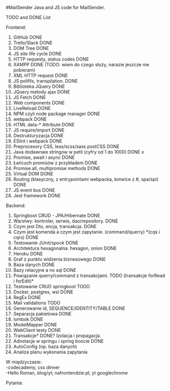 #MailSender
Java and JS code for MailSender.

TODO and DONE List

Frontend:
1. GitHub DONE
2. Trello/Slack DONE
3. DOM Tree DONE 
4. JS site life cycle DONE 
5. HTTP requesty, status codes DONE 
6. XAMPP DONE (TODO: wiem do czego służy, narazie jeszcze nie pobieram)
7. XML HTTP request DONE 
8. JS polifils, transpilation. DONE 
9. Biblioteka JQuery DONE 
10. JQuery metody ajax DONE 
11. JS Fetch DONE
12. Web components DONE
13. LiveReload DONE 
14. NPM czyli node package manager DONE
15. webpack DONE
16. HTML data-* Attribute DONE
17. JS require/import DONE
18. Destrukturyzacja DONE 
19. ESlint i webpack DONE
20. Preprocesory CSS, less/scss/sass postCSS DONE
21. Java dodawnaie stringow w petli (cyfry od 1 do 1000) DONE x
22. Promise, await i async DONE
23. Łańcuch promisów z przykładem DONE
24. Promise.all, multipromise methods DONE 
25. Virtual DOM DONE
26. Routing (klasyczny, z entrypointami webpacka, kotwice z #, spa/spi) DONE
27. JS event bus DONE
28. Jest framework DONE

Backend:
1. Springboot CRUD - JPA/Hibernate DONE
2. Warstwy: kontroler, serwis, dao/repository. DONE 
3. Czym jest Dto, encja, transakcja. DONE
4. Czym jest komenda a czym jest zapytanie. (command/querry) *(cqs i cqrs) DONE
5. Testowanie JUnit/spock DONE
6. Architektura hexagonalna. hexagon, onion DONE
7. Heroku DONE
8. Graf z punktu widzenia biznesowego DONE
9. Baza danych DONE
10. Bazy relacyjne a no sql DONE
11. Powiązanie querry/command z transakcjami. TODO (transakcje forRead i forEdit)*
12. Testowanie CRUD springboot TODO
13. Docker, postgres, wsl DONE
14. RegEx DONE	
15. Mail validations TODO
16. Generowanie id, SEQUENCE/IDENTITY/TABLE DONE 
17. Separacja pakietowa DONE
18. lombok DONE
19. ModelMapper DONE
20. WebClient testy DONE
21. Transakcje* DONE? Izolacja i propagacja.
22. Adnotacje w springu i spring boocie DONE
23. AutoConfig (np. baza danych)
24. Analiza planu wykonania zapytania

W międzyczasie:  
-codecademy, css dinner  
-Hello Roman, blog/yt; nafrontendzie.pl; yt googlechrome

Pytania: